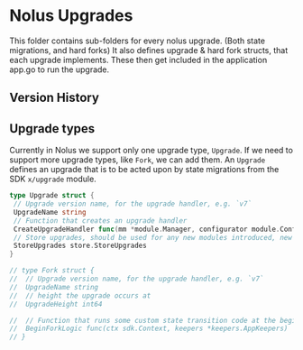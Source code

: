 # Nolus Upgrades

This folder contains sub-folders for every nolus upgrade. (Both state
migrations, and hard forks) It also defines upgrade & hard fork structs,
that each upgrade implements. These then get included in the application
app.go to run the upgrade.

## Version History


## Upgrade types

Currently in Nolus we support only one upgrade type, `Upgrade`.
If we need to support more upgrade types, like `Fork`, we can add them.
An `Upgrade` defines an upgrade that is to be acted upon by state migrations from the
SDK `x/upgrade` module.

 <!-- A `Fork` defines a hard fork that changes some
logic at a block height. If the goal is to have a new binary be
compatible with the old binary prior to the upgrade height, as is the
case for all osmosis `Fork`s, then all logic changes must be
height-gated or in the `BeginForkLogic` code. -->

```go
type Upgrade struct {
 // Upgrade version name, for the upgrade handler, e.g. `v7`
 UpgradeName string
 // Function that creates an upgrade handler
 CreateUpgradeHandler func(mm *module.Manager, configurator module.Configurator, keepers *keepers.AppKeepers) upgradetypes.UpgradeHandler
 // Store upgrades, should be used for any new modules introduced, new modules deleted, or store names renamed.
 StoreUpgrades store.StoreUpgrades
}

// type Fork struct {
//  // Upgrade version name, for the upgrade handler, e.g. `v7`
//  UpgradeName string
//  // height the upgrade occurs at
//  UpgradeHeight int64

//  // Function that runs some custom state transition code at the beginning of a fork.
//  BeginForkLogic func(ctx sdk.Context, keepers *keepers.AppKeepers)
// }
```
